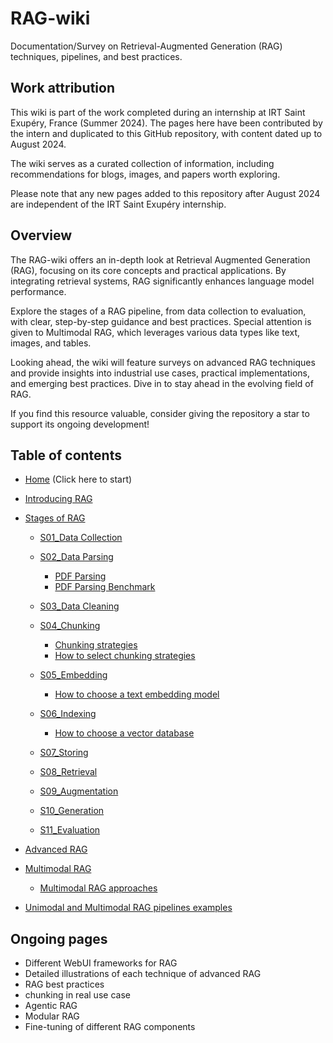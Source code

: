 # RAG-wiki
Documentation/Survey on Retrieval-Augmented Generation (RAG) techniques, pipelines, and best practices.

## Work attribution
This wiki is part of the work completed during an internship at IRT Saint Exupéry, France (Summer 2024). The pages here have been contributed by the intern and duplicated to this GitHub repository, with content dated up to August 2024. 

The wiki serves as a curated collection of information, including recommendations for blogs, images, and papers worth exploring.

Please note that any new pages added to this repository after August 2024 are independent of the IRT Saint Exupéry internship.

## Overview

The RAG-wiki offers an in-depth look at Retrieval Augmented Generation (RAG), focusing on its core concepts and practical applications. By integrating retrieval systems, RAG significantly enhances language model performance.

Explore the stages of a RAG pipeline, from data collection to evaluation, with clear, step-by-step guidance and best practices. Special attention is given to Multimodal RAG, which leverages various data types like text, images, and tables.

Looking ahead, the wiki will feature surveys on advanced RAG techniques and provide insights into industrial use cases, practical implementations, and emerging best practices. Dive in to stay ahead in the evolving field of RAG.

If you find this resource valuable, consider giving the repository a star to support its ongoing development!

## Table of contents

- [Home](../../wiki/Home) (Click here to start)

- [Introducing RAG](../../wiki/Introducing-RAG)

- [Stages of RAG](../../wiki/Stages-of-RAG)
    - [S01_Data Collection](../../wiki/S01_Data-Collection) 
    - [S02_Data Parsing](../../wiki/S02_Data-Parsing)
        - [PDF Parsing](../../wiki/Pdf-Parsing)
        - [PDF Parsing Benchmark](../../wiki/Pdf-Parsing-Benchmark)

    - [S03_Data Cleaning](../../wiki/S03_Data-Cleaning)
    - [S04_Chunking](../../wiki/S04_Chunking) 
        - [Chunking strategies](../../wiki/chunking-strategies)
        - [How to select chunking strategies](../../wiki/How-to-select-chunking-strategy)

    - [S05_Embedding](../../wiki/S05_Embedding) 
        - [How to choose a text embedding model](../../wiki/How-to-choose-an-embedding-model)
    - [S06_Indexing](../../wiki/S06_Indexing) 
        - [How to choose a vector database](../../wiki/How-to-choose-a-vector-database)
    - [S07_Storing](../../wiki/S07_Storing)
    - [S08_Retrieval](../../wiki/S08_Retrieval)
    - [S09_Augmentation](../../wiki/S09_Augmentation) 
    - [S10_Generation](../../wiki/S10_Generation) 
    - [S11_Evaluation](../../wiki/S11_Evaluation)

- [Advanced RAG](../../wiki/Advanced-RAG)
- [Multimodal RAG](../../wiki/Multimodal-RAG)
    - [Multimodal RAG approaches](../../wiki/Multimodal-RAG-approaches)
- [Unimodal and Multimodal RAG pipelines examples](../../wiki/RAG-pipeline-examples)


## Ongoing pages

- Different WebUI frameworks for RAG 
- Detailed illustrations of each technique of advanced RAG
- RAG best practices 
- chunking in real use case 
- Agentic RAG 
- Modular RAG 
- Fine-tuning of different RAG components

